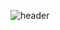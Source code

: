 ![header](https://capsule-render.vercel.app/api?type=wave&color=ffd8eb&height=400&text=happyrina&nbsp;◡̈)

